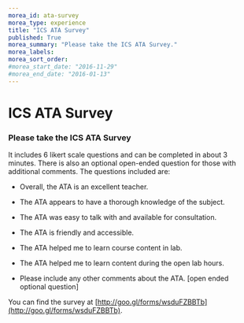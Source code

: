 ```yaml
---
morea_id: ata-survey
morea_type: experience
title: "ICS ATA Survey"
published: True
morea_summary: "Please take the ICS ATA Survey."
morea_labels:
morea_sort_order:
#morea_start_date: "2016-11-29"
#morea_end_date: "2016-01-13"
---
```


# ICS ATA Survey

### Please take the ICS ATA Survey 

It includes 6 likert scale questions and can be completed in about 3 minutes. There is also an optional open-ended question for those with additional comments. The questions included are:
 
* Overall, the ATA is an excellent teacher.

* The ATA appears to have a thorough knowledge of the subject.

* The ATA was easy to talk with and available for consultation.

* The ATA is friendly and accessible.

* The ATA helped me to learn course content in lab.

* The ATA helped me to learn content during the open lab hours.

* Please include any other comments about the ATA. [open ended optional question]

You can find the survey at [http://goo.gl/forms/wsduFZBBTb](http://goo.gl/forms/wsduFZBBTb).